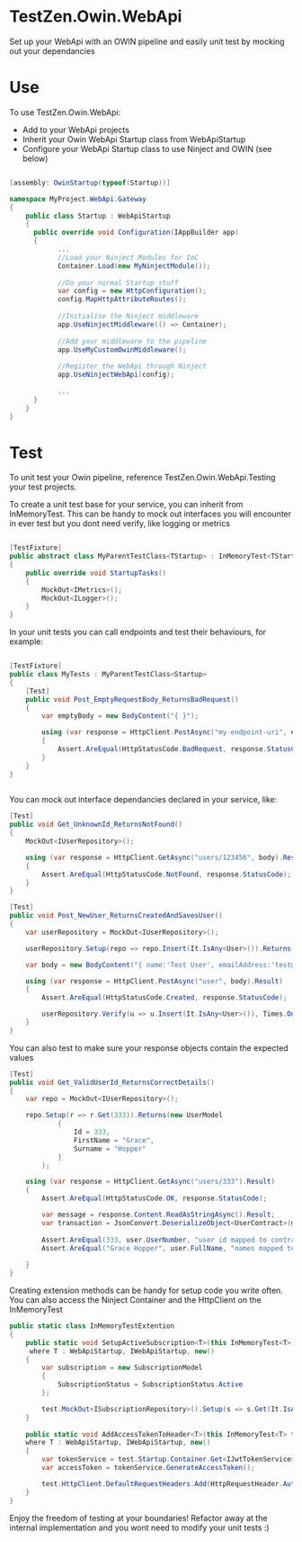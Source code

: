 # TestZen.Owin.WebApi
Set up your WebApi with an OWIN pipeline and easily unit test by mocking out your dependancies

Use
===
To use TestZen.Owin.WebApi:
* Add to your WebApi projects
* Inherit your Owin WebApi Startup class from WebApiStartup
* Configure your WebApi Startup class to use Ninject and OWIN (see below) 


```C#

[assembly: OwinStartup(typeof(Startup))]

namespace MyProject.WebApi.Gateway
{
	public class Startup : WebApiStartup
	{
	  public override void Configuration(IAppBuilder app)
	  {
			...
			//Load your Ninject Modules for IoC
			Container.Load(new MyNinjectModule());
			
			//Do your normal Startup stuff 
			var config = new HttpConfiguration();
			config.MapHttpAttributeRoutes();
			
			//Initialise the Ninject middleware
			app.UseNinjectMiddleware(() => Container);
			
			//Add your middleware to the pipeline
			app.UseMyCustomOwinMiddleware();
			
			//Register the WebApi through Ninject
			app.UseNinjectWebApi(config);
			
			...
	  }
	}
}
```

Test
===

To unit test your Owin pipeline, reference TestZen.Owin.WebApi.Testing your test projects.


To create a unit test base for your service, you can inherit from InMemoryTest<TStartup>.
This can be handy to mock out interfaces you will encounter in ever test but you dont need verify, like logging or metrics

```C#

[TestFixture]
public abstract class MyParentTestClass<TStartup> : InMemoryTest<TStartup> where TStartup : WebApiStartup, IWebApiStartup, new()
{
	public override void StartupTasks()
	{
		MockOut<IMetrics>();
		MockOut<ILogger>();
	}
}

```

In your unit tests you can call endpoints and test their behaviours, for example:

```C#

[TestFixture]
public class MyTests : MyParentTestClass<Startup>
{
	[Test]
	public void Post_EmptyRequestBody_ReturnsBadRequest()
	{
		var emptyBody = new BodyContent("{ }");

		using (var response = HttpClient.PostAsync("my-endpoint-uri", emptyBody).Result)
		{
			Assert.AreEqual(HttpStatusCode.BadRequest, response.StatusCode);
		}
	}
}
	
```

You can mock out interface dependancies declared in your service, like:

```C#
[Test]
public void Get_UnknownId_ReturnsNotFound()
{
	MockOut<IUserRepository>();

	using (var response = HttpClient.GetAsync("users/123456", body).Result)
	{
		Assert.AreEqual(HttpStatusCode.NotFound, response.StatusCode);
	}
}

[Test]
public void Post_NewUser_ReturnsCreatedAndSavesUser()
{
	var userRepository = MockOut<IUserRepository>();

	userRepository.Setup(repo => repo.Insert(It.IsAny<User>()).Returns(new User());

	var body = new BodyContent("{ name:'Test User', emailAddress:'test@domain.com' }");

	using (var response = HttpClient.PostAsync("user", body).Result)
	{
		Assert.AreEqual(HttpStatusCode.Created, response.StatusCode);

		userRepository.Verify(u => u.Insert(It.IsAny<User>()), Times.Once);
	}
}
``` 

You can also test to make sure your response objects contain the expected values

```C#
[Test]
public void Get_ValidUserId_ReturnsCorrectDetails()
{
	var repo = MockOut<IUserRepository>();

	repo.Setup(r => r.Get(333)).Returns(new UserModel
			{
				Id = 333,
				FirstName = "Grace",
				Surname = "Hopper"
			}
		);

	using (var response = HttpClient.GetAsync("users/333").Result)
	{
		Assert.AreEqual(HttpStatusCode.OK, response.StatusCode);

		var message = response.Content.ReadAsStringAsync().Result;
		var transaction = JsonConvert.DeserializeObject<UserContract>(message);
	
		Assert.AreEqual(333, user.UserNumber, "user id mapped to contract");
		Assert.AreEqual("Grace Hopper", user.FullName, "names mapped to contract");
	
	}
}

```

Creating extension methods can be handy for setup code you write often. 
You can also access the Ninject Container and the HttpClient on the InMemoryTest

```C#
public static class InMemoryTestExtention
{
	public static void SetupActiveSubscription<T>(this InMemoryTest<T> test)
	 where T : WebApiStartup, IWebApiStartup, new()
	{
		var subscription = new SubscriptionModel
		{
			SubscriptionStatus = SubscriptionStatus.Active
		};

		test.MockOut<ISubscriptionRepository>().Setup(s => s.Get(It.IsAny<Guid>())).Returns(subscription);
	}
	
	public static void AddAccessTokenToHeader<T>(this InMemoryTest<T> test)
	where T : WebApiStartup, IWebApiStartup, new()
	{
		var tokenService = test.Startup.Container.Get<IJwtTokenService>();
		var accessToken = tokenService.GenerateAccessToken();

		test.HttpClient.DefaultRequestHeaders.Add(HttpRequestHeader.Authorization, accessToken);
	}
}		
```

Enjoy the freedom of testing at your boundaries! Refactor away at the internal implementation and you wont need to modify your unit tests :)


